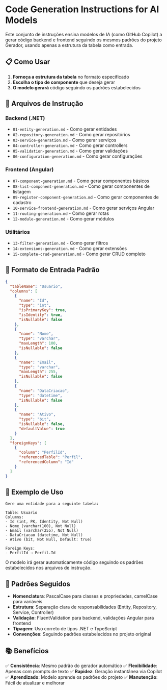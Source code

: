 # Code Generation Instructions for AI Models

Este conjunto de instruções ensina modelos de IA (como GitHub Copilot) a gerar código backend e frontend seguindo os mesmos padrões do projeto Gerador, usando apenas a estrutura da tabela como entrada.

## 📋 Como Usar

1. **Forneça a estrutura da tabela** no formato especificado
2. **Escolha o tipo de componente** que deseja gerar
3. **O modelo gerará** código seguindo os padrões estabelecidos

## 📁 Arquivos de Instrução

### Backend (.NET)
- `01-entity-generation.md` - Como gerar entidades
- `02-repository-generation.md` - Como gerar repositórios
- `03-service-generation.md` - Como gerar serviços
- `04-controller-generation.md` - Como gerar controllers
- `05-validation-generation.md` - Como gerar validações
- `06-configuration-generation.md` - Como gerar configurações

### Frontend (Angular)
- `07-component-generation.md` - Como gerar componentes básicos
- `08-list-component-generation.md` - Como gerar componentes de listagem
- `09-register-component-generation.md` - Como gerar componentes de cadastro
- `10-service-frontend-generation.md` - Como gerar serviços Angular
- `11-routing-generation.md` - Como gerar rotas
- `12-module-generation.md` - Como gerar módulos

### Utilitários
- `13-filter-generation.md` - Como gerar filtros
- `14-extensions-generation.md` - Como gerar extensões
- `15-complete-crud-generation.md` - Como gerar CRUD completo

## 🎯 Formato de Entrada Padrão

```json
{
  "tableName": "Usuario",
  "columns": [
    {
      "name": "Id",
      "type": "int",
      "isPrimaryKey": true,
      "isIdentity": true,
      "isNullable": false
    },
    {
      "name": "Nome",
      "type": "varchar",
      "maxLength": 100,
      "isNullable": false
    },
    {
      "name": "Email",
      "type": "varchar",
      "maxLength": 255,
      "isNullable": false
    },
    {
      "name": "DataCriacao",
      "type": "datetime",
      "isNullable": false
    },
    {
      "name": "Ativo",
      "type": "bit",
      "isNullable": false,
      "defaultValue": true
    }
  ],
  "foreignKeys": [
    {
      "column": "PerfilId",
      "referencedTable": "Perfil",
      "referencedColumn": "Id"
    }
  ]
}
```

## 🚀 Exemplo de Uso

```
Gere uma entidade para a seguinte tabela:

Table: Usuario
Columns:
- Id (int, PK, Identity, Not Null)
- Nome (varchar(100), Not Null)
- Email (varchar(255), Not Null)
- DataCriacao (datetime, Not Null)
- Ativo (bit, Not Null, Default: true)

Foreign Keys:
- PerfilId → Perfil.Id
```

O modelo irá gerar automaticamente código seguindo os padrões estabelecidos nos arquivos de instrução.

## 🎨 Padrões Seguidos

- **Nomenclatura**: PascalCase para classes e propriedades, camelCase para variáveis
- **Estrutura**: Separação clara de responsabilidades (Entity, Repository, Service, Controller)
- **Validação**: FluentValidation para backend, validações Angular para frontend
- **Tipagem**: Uso correto de tipos .NET e TypeScript
- **Convenções**: Seguindo padrões estabelecidos no projeto original

## 📚 Benefícios

✅ **Consistência**: Mesmo padrão do gerador automático
✅ **Flexibilidade**: Apenas com prompts de texto
✅ **Rapidez**: Geração instantânea via Copilot
✅ **Aprendizado**: Modelo aprende os padrões do projeto
✅ **Manutenção**: Fácil de atualizar e melhorar